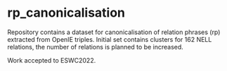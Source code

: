 # rp_canonicalisation

Repository contains a dataset for canonicalisation of relation phrases (rp) extracted from OpenIE triples. Initial set contains clusters for 162 NELL relations, the number of relations is planned to be increased. 

Work accepted to ESWC2022. 
